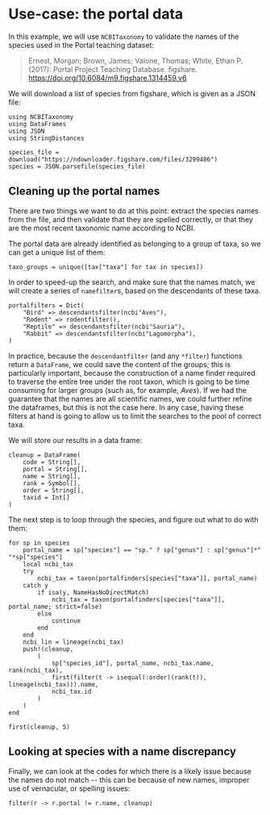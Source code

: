 # Use-case: the portal data

In this example, we will use `NCBITaxonomy` to validate the names of the species
used in the Portal teaching dataset:

> Ernest, Morgan; Brown, James; Valone, Thomas; White, Ethan P. (2017): Portal
> Project Teaching Database. figshare.
> https://doi.org/10.6084/m9.figshare.1314459.v6

We will download a list of species from figshare, which is given as a JSON file:

```@example portal
using NCBITaxonomy
using DataFrames
using JSON
using StringDistances

species_file = download("https://ndownloader.figshare.com/files/3299486")
species = JSON.parsefile(species_file)
```

## Cleaning up the portal names

There are two things we want to do at this point: extract the species names from
the file, and then validate that they are spelled correctly, or that they are
the most recent taxonomic name according to NCBI.

The portal data are already identified as belonging to a group of taxa, so we
can get a unique list of them:

```@example portal
taxo_groups = unique([tax["taxa"] for tax in species])
```

In order to speed-up the search, and make sure that the names match, we will
create a series of `namefilter`s, based on the descendants of these taxa.

```@example portal
portalfilters = Dict(
    "Bird" => descendantsfilter(ncbi"Aves"),
    "Rodent" => rodentfilter(),
    "Reptile" => descendantsfilter(ncbi"Sauria"),
    "Rabbit" => descendantsfilter(ncbi"Lagomorpha"),
)
```

In practice, because the `descendantfilter` (and any `*filter`) functions return
a `DataFrame`, we could save the content of the groups; this is particularly
important, because the construction of a name finder required to traverse the
entire tree under the root taxon, which is going to be time consuming for larger
groups (such as, for example, *Aves*). If we had the guarantee that the names
are all scientific names, we could further refine the dataframes, but this is
not the case here. In any case, having these filters at hand is going to allow
us to limit the searches to the pool of correct taxa.

We will store our results in a data frame:

```@example portal
cleanup = DataFrame(
    code = String[],
    portal = String[],
    name = String[],
    rank = Symbol[],
    order = String[],
    taxid = Int[]
)
```

The next step is to loop through the species, and figure out what to do
with them:

```@example portal
for sp in species
    portal_name = sp["species"] == "sp." ? sp["genus"] : sp["genus"]*" "*sp["species"]
    local ncbi_tax
    try
        ncbi_tax = taxon(portalfinders[species["taxa"]], portal_name)
    catch y
        if isa(y, NameHasNoDirectMatch)
            ncbi_tax = taxon(portalfinders[species["taxa"]], portal_name; strict=false)
        else
            continue
        end
    end
    ncbi_lin = lineage(ncbi_tax)
    push!(cleanup,
        (
            sp["species_id"], portal_name, ncbi_tax.name, rank(ncbi_tax),
            first(filter(t -> isequal(:order)(rank(t)), lineage(ncbi_tax))).name,
            ncbi_tax.id
        )
    )
end

first(cleanup, 5)
```

## Looking at species with a name discrepancy

Finally, we can look at the codes for which there is a likely issue because the
names do not match -- this can be because of new names, improper use of
vernacular, or spelling issues:

```@example portal
filter(r -> r.portal != r.name, cleanup)
```
